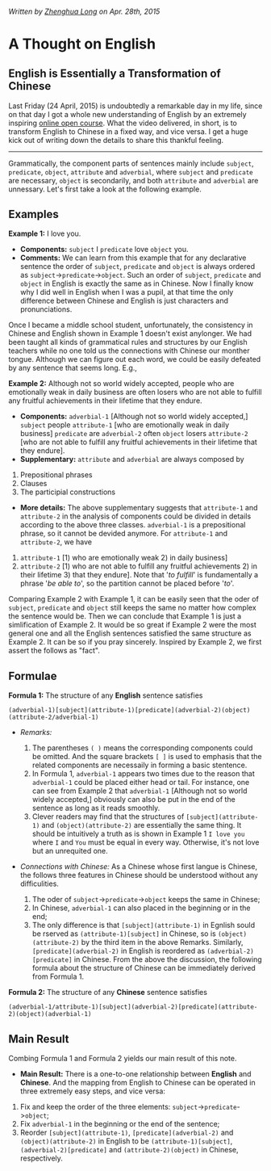 ###### Written by [Zhenghua Long](http://verse.ust.hk/zlong/) on *Apr. 28th, 2015*

# A Thought on English


## English is Essentially a Transformation of Chinese 


Last Friday (24 April, 2015) is undoubtedly a remarkable day in my life, since on that day I got a whole new understanding of English by an extremely inspiring [online open course](http://pan.baidu.com/s/1i34ImY5). What the video delivered, in short, is to transform English to Chinese in a fixed way, and vice versa. I get a huge kick out of writing down the details to share this thankful feeling. 

------

Grammatically, the component parts of sentences mainly include `subject`, `predicate`, `object`, `attribute` and `adverbial`, where  `subject` and `predicate` are necessary, `object` is secondarily, and both `attribute` and `adverbial` are unnessary. Let's first take a look at the following example.

## Examples

 **Example 1:** I love you.

* **Components:** `subject` I `predicate` love `object` you.
* **Comments:** We can learn from this example that for any declarative sentence the order of  `subject`,  `predicate` and `object` is always ordered as `subject`->`predicate`->`object`. Such an order of  `subject`,  `predicate` and `object` in English is exactly the same as in Chinese. Now I finally know why I did well in English when I was a pupil, at that time the only difference between Chinese and English is just characters and pronunciations.

Once I became a middle school student, unfortunately, the consistency in Chinese and English shown in Example 1 doesn't exist anylonger. We had been taught all kinds of grammatical rules and structures by our English teachers while no one told us the connections with Chinese our monther tongue.  Although we can figure out each word, we could be easily defeated by any sentence that seems long. E.g.,
 
**Example 2:** Although not so world widely accepted, people who are emotionally weak in daily business are often losers who are not able to fulfill any fruitful achievements in their lifetime that they endure.

* **Components:** `adverbial-1` [Although not so world widely accepted,] `subject` people `attribute-1` [who are emotionally weak in daily business] `predicate` are `adverbial-2` often `object` losers `attribute-2` [who are not able to fulfill any fruitful achievements in their lifetime that they endure].
* **Supplementary:** `attribute` and `adverbial` are always composed by
 1. Prepositional phrases
 2. Clauses
 3. The participial constructions
* **More details:** The above supplementary suggests that `attribute-1` and  `attribute-2` in the analysis of components could be divided in details according to the above three classes. `adverbial-1` is a prepositional phrase, so it cannot be devided anymore. For `attribute-1` and  `attribute-2`, we have
 1.  `attribute-1` [1) who are emotionally weak 2) in daily business]
 2.  `attribute-2` [1) who are not able to fulfill any fruitful achievements 2) in their lifetime 3) that they endure]. Note that '*to fulfill*' is fundamentally a phrase '*be able to*', so the partition cannot be placed before '*to*'.

Comparing Example 2 with Example 1, it can be easily seen that the oder of  `subject`,  `predicate` and `object` still keeps the same no matter how complex the sentence would be. Then we can conclude that Example 1 is just a simlification of Example 2.  It would be so great if Example 2 were the most general one and all the English sentences satisfied the same structure as Example 2. It can be so if you pray sincerely. Inspired by Example 2, we first assert the follows as "fact".

## Formulae

**Formula 1:** The structure of any **English** sentence satisfies

	(adverbial-1)[subject](attribute-1)[predicate](adverbial-2)(object)(attribute-2/adverbial-1)

* *Remarks:* 
 
  1. The parentheses `( )` means the corresponding components could be omitted. And the square brackets `[ ]` is used to emphasis that the related components are necessaily in forming a basic stentence.
  2. In Formula 1, `adverbial-1` appears two times due to the reason that `adverbial-1` could be placed either head or tail. For instance, one can see from Example 2 that `adverbial-1` [Although not so world widely accepted,] obviously can also be put in the end of the sentence as long as it reads smoothly.
  3. Clever readers may find that the structures of `[subject](attribute-1)` and `(object)(attribute-2)` are essentially the same thing. It should be intuitively a truth as is shown in Example 1 `I love you` where `I` and `You` must be equal in every way. Otherwise, it's not love but an unrequited one.
* *Connections with Chinese:* As a Chinese whose first langue is Chinese, the follows three features in Chinese should be understood without any difficulities.
 
  1. The oder of `subject`->`predicate`->`object` keeps the same in Chinese;
  2. In Chinese, `adverbial-1` can also placed in the beginning or in the end;
  3. The only difference is that `[subject](attribute-1)` in Egnlish sould be rserved as  `(attribute-1)[subject]` in Chinese, so is `(object)(attribute-2)` by the third item in the above Remarks. Similarly, `[predicate](adverbial-2)` in English is reordered as `(adverbial-2)[predicate]` in Chinese. 
From the above the discussion, the following formula about the structure of Chinese can be immediately derived from Formula 1.

**Formula 2:** The structure of any **Chinese** sentence satisfies

	(adverbial-1/attribute-1)[subject](adverbial-2)[predicate](attribute-2)(object)(adverbial-1)
	
## Main Result

Combing Formula 1 and Formula 2 yields our main result of this note.

* **Main Result:** There is a one-to-one relationship between **English** and **Chinese**. And the mapping from English to Chinese can be operated in three extremely easy steps, and vice versa:
 1. Fix and keep the order of the three elements:   `subject`->`predicate`->`object`;
 2. Fix `adverbial-1` in the beginning or the end of the sentence;
 3. Reorder `[subject](attribute-1)`, `[predicate](adverbial-2)` and `(object)(attribute-2)` in English to be `(attribute-1)[subject]`, `(adverbial-2)[predicate]` and `(attribute-2)(object)` in Chinese, respectively.